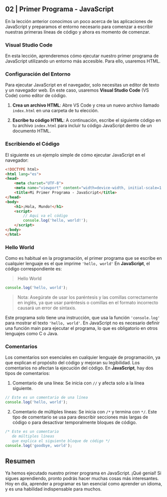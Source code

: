 ## 02 | Primer Programa - JavaScript

En la lección anterior conocimos un poco acerca de las aplicaciones de JavaScript y preparamos el entorno necesario para comenzar a escribir nuestras primeras líneas de código y ahora es momento de comenzar.

### Visual Studio Code

En esta lección, aprenderemos cómo ejecutar nuestro primer programa de JavaScript utilizando un entorno más accesible. Para ello, usaremos HTML.

### Configuración del Entorno

Para ejecutar JavaScript en el navegador, solo necesitas un editor de texto y un navegador web. En este caso, usaremos **Visual Studio Code** (VS Code) como editor de código.

1. **Crea un archivo HTML**: Abre VS Code y crea un nuevo archivo llamado `index.html` en una carpeta de tu elección.

2. **Escribe tu código HTML**: A continuación, escribe el siguiente código en tu archivo `index.html` para incluir tu código JavaScript dentro de un documento HTML.

### Escribiendo el Código

El siguiente es un ejemplo simple de cómo ejecutar JavaScript en el navegador:

```html
<!DOCTYPE html>
<html lang="es">
<head>
    <meta charset="UTF-8">
    <meta name="viewport" content="width=device-width, initial-scale=1.0">
    <title>Mi Primer Programa - JavaScript</title>
</head>
<body>
    <h1>¡Hola, Mundo!</h1>
    <script>
        // Aqui va el código
        console.log('hello, world!');
    </script>
</body>
</html>
```

### Hello World

Como es habitual en la programación, el primer programa que se escribe en cualquier lenguaje es el que imprime `'hello, world'` En **JavaScript**, el código correspondiente es:
> Hello World
```javascript
console.log('hello, world');
```
> Nota: Asegúrate de usar los paréntesis y las comillas correctamente en inglés, ya que usar paréntesis o comillas en el formato incorrecto causará un error de sintaxis.

Este programa solo tiene una instrucción, que usa la función `'console.log'` para mostrar el texto `'hello, world'`. En JavaScript no es necesario definir una función main para ejecutar el programa, lo que es obligatorio en otros lenguajes como C o Java.

### Comentarios

Los comentarios son esenciales en cualquier lenguaje de programación, ya que explican el propósito del código y mejoran su legibilidad. Los comentarios no afectan la ejecución del código. En **JavaScript**, hay dos tipos de comentarios:

1. Comentario de una línea: Se inicia con `//` y afecta solo a la línea siguiente.

```javascript
// Este es un comentario de una línea
console.log('hello, world');
```

2. Comentario de múltiples líneas: Se inicia con `/*` y termina con `*/`. Este tipo de comentario se usa para describir secciones más largas de código o para desactivar temporalmente bloques de código.

```javascript
/* Este es un comentario
   de múltiples líneas
   que explica el siguiente bloque de código */
console.log('goodbye, world');
```

## Resumen
Ya hemos ejecutado nuestro primer programa en JavaScript. ¡Qué genial! Si sigues aprendiendo, pronto podrás hacer muchas cosas más interesantes. Hoy en día, aprender a programar es tan esencial como aprender un idioma, y es una habilidad indispensable para muchos.